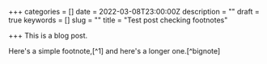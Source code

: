 +++
categories = []
date = 2022-03-08T23:00:00Z
description = ""
draft = true
keywords = []
slug = ""
title = "Test post checking footnotes"

+++
This is a blog post. 

Here's a simple footnote,\[^1\] and here's a longer one.\[^bignote\]